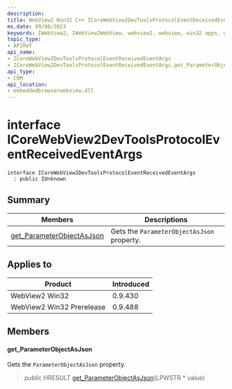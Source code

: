 ```yaml
---
description: 
title: WebView2 Win32 C++ ICoreWebView2DevToolsProtocolEventReceivedEventArgs
ms.date: 09/08/2023
keywords: IWebView2, IWebView2WebView, webview2, webview, win32 apps, win32, edge, ICoreWebView2, ICoreWebView2Controller, browser control, edge html, ICoreWebView2DevToolsProtocolEventReceivedEventArgs
topic_type: 
- APIRef
api_name:
- ICoreWebView2DevToolsProtocolEventReceivedEventArgs
- ICoreWebView2DevToolsProtocolEventReceivedEventArgs.get_ParameterObjectAsJson
api_type:
- COM
api_location:
- embeddedbrowserwebview.dll
---
```


# interface ICoreWebView2DevToolsProtocolEventReceivedEventArgs

```
interface ICoreWebView2DevToolsProtocolEventReceivedEventArgs
  : public IUnknown
```

## Summary

 Members                        | Descriptions
--------------------------------|---------------------------------------------
[get_ParameterObjectAsJson](#get_parameterobjectasjson) | Gets the `ParameterObjectAsJson` property.

## Applies to

Product                         | Introduced
--------------------------------|---------------------------------------------
WebView2 Win32            |    0.9.430
WebView2 Win32 Prerelease |    0.9.488

## Members

#### get_ParameterObjectAsJson

Gets the `ParameterObjectAsJson` property.

> public HRESULT [get_ParameterObjectAsJson](#get_parameterobjectasjson)(LPWSTR * value)

